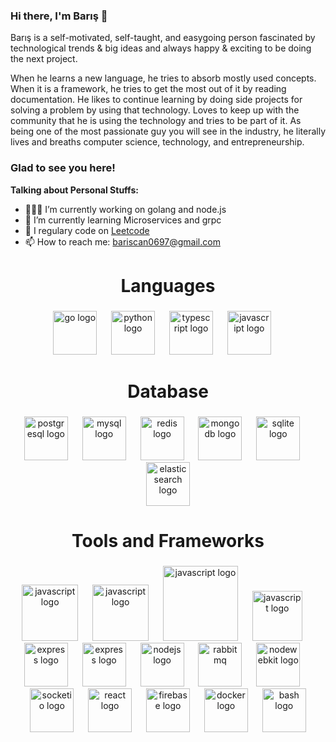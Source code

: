 

###

### Hi there, I'm Barış  👋



Barış is a self-motivated, self-taught, and easygoing person fascinated by technological trends & big ideas and always happy & exciting to be doing the next project.

When he learns a new language, he tries to absorb mostly used concepts. When it is a framework, he tries to get the most out of it by reading documentation. He likes to continue learning by doing side projects for solving a problem by using that technology. Loves to keep up with the community that he is using the technology and tries to be part of it.
As being one of the most passionate guy you will see in the industry, he literally lives and breaths computer science, technology, and entrepreneurship.

### Glad to see you here! 

**Talking about Personal Stuffs:**

- 👨🏻‍💻 I’m currently working on golang and node.js
- 🚀 I’m currently learning Microservices and grpc
- 📝 I regulary code on [Leetcode](https://leetcode.com/Bariscan97/)
- 📫 How to reach me: bariscan0697@gmail.com



###

<h1 align="center">Languages</h1>

###

<div align="center">
  <img src="https://cdn.simpleicons.org/go/00ADD8" height="70" alt="go logo"  />
  <img width="15" />
  <img src="https://cdn.jsdelivr.net/gh/devicons/devicon/icons/python/python-original.svg" height="70" alt="python logo"  />
  <img width="15" />
  <img src="https://cdn.jsdelivr.net/gh/devicons/devicon/icons/typescript/typescript-original.svg" height="70" alt="typescript logo"  />
  <img width="15" />
  <img src="https://cdn.jsdelivr.net/gh/devicons/devicon/icons/javascript/javascript-original.svg" height="70" alt="javascript logo"  />
  <img width="15" />
  

</div>

###

<h1 align="center">Database</h1>

###

<div align="center">
  
  <img src="https://cdn.jsdelivr.net/gh/devicons/devicon/icons/postgresql/postgresql-original.svg" height="70" alt="postgresql logo"  />
  <img width="15" />
  <img src="https://cdn.simpleicons.org/mysql/4479A1" height="70" alt="mysql logo"  />
  <img width="15" />
  <img src="https://cdn.jsdelivr.net/gh/devicons/devicon/icons/redis/redis-original.svg" height="70" alt="redis logo"  />
  <img width="15" />
  <img src="https://skillicons.dev/icons?i=mongodb" height="70" alt="mongodb logo"  />
  <img width="15" />
  <img src="https://skillicons.dev/icons?i=sqlite" height="70" alt="sqlite logo"  />
  <img width="15" />
  <img src="https://avatars.githubusercontent.com/u/6764390?s=200&v=4" height="70" alt="elasticsearch logo"  />
  
</div>

###

<h1 align="center">Tools and Frameworks</h1>

###

<div align="center">
  
  <img src="https://avatars.githubusercontent.com/u/7894478?s=200&v=4" height="90" alt="javascript logo"  />
  <img width="15" />
  <img src="https://avatars.githubusercontent.com/u/2624634?s=200&v=4" height="90" alt="javascript logo"  />
  <img width="15" />
  <img src="https://avatars.githubusercontent.com/u/59947262?s=200&v=4" height="120" alt="javascript logo"  />
  <img width="15" />
  <img src="https://avatars.githubusercontent.com/u/489566?s=200&v=4" height="80" alt="javascript logo"  />
  <img width="15" />
  <img src="https://skillicons.dev/icons?i=express" height="70" alt="express logo"  />
  <img width="15" />
  <img src="https://avatars.githubusercontent.com/u/28507035?s=200&v=4" height="70" alt="express logo"  />
  <img width="15" />
  <img src="https://skillicons.dev/icons?i=nodejs" height="70" alt="nodejs logo"  />
  <img width="15" />
  <img src="https://avatars.githubusercontent.com/u/96669?s=200&v=4" height="70" alt="rabbitmq"  />
  <img width="15" />
  <img src="https://cdn.jsdelivr.net/gh/devicons/devicon/icons/nodewebkit/nodewebkit-original.svg" height="70" alt="nodewebkit logo"  />
  <img width="15" />
  <img src="https://img.shields.io/badge/Socket.io-010101?logo=socketdotio&logoColor=white&style=for-the-badge" height="70" alt="socketio logo"  />
  <img width="15" />
  <img src="https://cdn.jsdelivr.net/gh/devicons/devicon/icons/react/react-original.svg" height="70" alt="react logo"  />
  <img width="15" />
  <img src="https://cdn.jsdelivr.net/gh/devicons/devicon/icons/firebase/firebase-plain.svg" height="70" alt="firebase logo"  />
  <img width="15" />
  <img src="https://cdn.jsdelivr.net/gh/devicons/devicon/icons/docker/docker-original.svg" height="70" alt="docker logo"  />
  <img width="15" />
  <img src="https://skillicons.dev/icons?i=bash" height="70" alt="bash logo"  />
 
</div>

###

